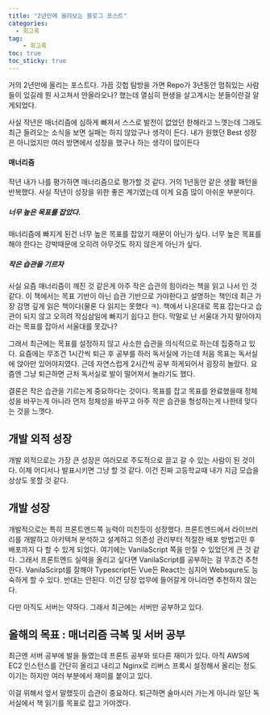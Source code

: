 ```yaml
---
title: "2년만에 올려보는 블로그 포스트"
categories:
  - 회고록
tag:
    - 회고록
toc: true 
toc_sticky: true
---
```

거의 2년만에 올리는 포스트다. 가끔 깃헙 탐방을 가면 Repo가 3년동안 멈춰있는 사람들이 있길레 뭔 사고쳐서 안올라오나? 했는데 열심히 현생을 살고계시는 분들이란걸 알게되었다.

사실 작년은 매너리즘에 심하게 빠져서 스스로 발전이 없었던 한해라고 느꼇는데 그래도 최근 들려오는 소식을 보면 실패는 하지 않았구나 생각이 든다. 내가 원했던 Best 성장은 아니었지만 여러 방면에서 성장을 했구나 하는 생각이 많이든다

#### 매너리즘

작년 내가 나를 평가하면 매너리즘으로 평가할 것 같다. 거의 1년동안 같은 생활 패턴을 반복했다. 사실 작년이 성장을 위한 좋은 계기였는데 이게 요즘 많이 아쉬운 부분이다.

##### 너무 높은 목표를 잡았다.

매너리즘에 빠지게 된건 너무 높은 목표를 잡았기 때문이 아닌가 싶다. 너무 높은 목표를 해야 한다는 강박때문에 오히려 아무것도 하지 않은게 아닌가 싶다.

##### 작은 습관을 기르자

사실 요즘 매너리즘이 깨진 것 같은게 아주 작은 습관의 힘이라는 책을 읽고 나서 인 것 같다. 이 책에서는 목표 기반이 아닌 습관 기반으로 가야한다고 설명하는 책인데 최근 가장 감명 깊게 읽은 책이다(물론 다 읽지는 못했다 ㅋ). 책에서 나온대로 목표 잡는다고 습관이 되지 않고 오히려 작심삼일에 빠지기 쉽다고 한다. 막말로 난 서울대 가지 말아야지 라는 목표를 잡아서 서울대를 못갔나?

그래서 최근에는 목표를 설정하지 않고 사소한 습관을 의식적으로 하는데 집중하고 있다. 요즘에는 무조건 1시간씩 퇴근 후 공부를 하러 독서실에 가는데 처음 목표는 독서실에 앉아만 있어야지였다. 근데 자연스럽게 2시간씩 공부 하게되어서 굉장히 놀랐다. 요즘엔 그냥 퇴근하면 근처 독서실로 발이 떨어져서 놀라기도 했다.

결론은 작은 습관을 기르는게 중요하다는 것이다. 목표를 잡고 목표를 완료했을때 정체성을 바꾸는게 아니라 먼저 정체성을 바꾸고 아주 작은 습관을 형성하는게 나한테 맞다는 것을 느꼇다.

## 개발 외적 성장

개발 외적으로는 가장  큰 성장은 여러모로 주도적으로 끌고 갈 수 있는 사람이 된 것이다. 이제 어디서나 발표시키면 그냥 할 것 같다. 이건 진짜 고등학교때 내가 지금 모습을 상상도 못할 것 같다.

## 개발 성장

개발적으로는 특히 프론트엔드쪽 능력이 미친듯이 성장했다. 프론트엔드에서 라이브러리를 개발하고 아키텍쳐 분석하고 설계하고 의존성 관리부터 적절한 배포 방법고민 후 배포까지 다 할 수 있게 되었다. 여기에는 VanilaScript 쪽을 만질 수 있었던게 큰 것 같다. 그래서 프론트엔드 실력을 올리고 싶다면 VanilaScript를 공부하는 걸 무조건 추천한다. VanilaScirpt를 잘해야 Typescript든 Vue든 React는 심지어 Websqure도 능숙하게 할 수 있다. 반대는 안된다. 이건 당장 업무에 들어갈게 아니라면 추천하지 않는다.

다만 아직도 서버는 약하다. 그래서 최근에는 서버만 공부하고 있다.

## 올해의 목표 : 매너리즘 극복 및 서버 공부

최근엔 서버 공부에 발을 들였는데 프론트 공부와 또다른 재미가 있다. 아직 AWS에EC2 인스턴스를 간단히 올리고 내리고 Nginx로 리버스 프록시 설정해서 올리는 정도이기는 하지만 여러 부분에서 재미를 붙이고 있다.

이걸 위해서 앞서 말했듯이 습관이 중요하다. 퇴근하면 술마시러 가는게 아니라 일단 독서실에서 책 읽기를 목표로 잡고 가야겠다.